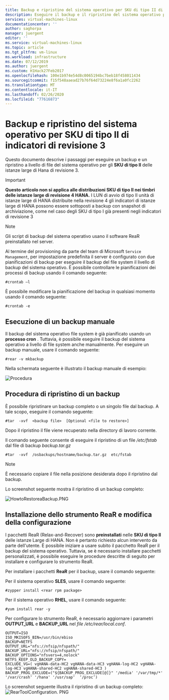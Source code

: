 ```yaml
---
title: Backup e ripristino del sistema operativo per SKU di tipo II di istanze Large di SAP HANA in Azure | Microsoft Docs
description: Eseguire il backup e il ripristino del sistema operativo per SAP HANA in SKU di tipo II di Azure (istanze large)
services: virtual-machines-linux
documentationcenter: ''
author: saghorpa
manager: juergent
editor: ''
ms.service: virtual-machines-linux
ms.topic: article
ms.tgt_pltfrm: vm-linux
ms.workload: infrastructure
ms.date: 07/12/2019
ms.author: juergent
ms.custom: H1Hack27Feb2017
ms.openlocfilehash: 100e1b974e54d8c0065194bc7beb18f458011434
ms.sourcegitcommit: f15f548aaead27b76f64d73224e8f6a1a0fc2262
ms.translationtype: MT
ms.contentlocale: it-IT
ms.lasthandoff: 02/26/2020
ms.locfileid: "77616873"
---
```

# <a name="os-backup-and-restore-for-type-ii-skus-of-revision-3-stamps"></a>Backup e ripristino del sistema operativo per SKU di tipo II di indicatori di revisione 3

Questo documento descrive i passaggi per eseguire un backup e un ripristino a livello di file del sistema operativo per gli **SKU di tipo II** delle istanze large di Hana di revisione 3. 

>[!Important]
> **Questo articolo non si applica alle distribuzioni SKU di tipo II nei timbri delle istanze large di revisione 4 HANA.** I LUN di avvio di tipo II unità di istanze large di HANA distribuite nella revisione 4 gli indicatori di istanze large di HANA possono essere sottoposti a backup con snapshot di archiviazione, come nel caso degli SKU di tipo I già presenti negli indicatori di revisione 3


>[!NOTE]
>Gli script di backup del sistema operativo usano il software ReaR preinstallato nel server.  

Al termine del provisioning da parte del team di Microsoft `Service Management`, per impostazione predefinita il server è configurato con due pianificazioni di backup per eseguire il backup del file system il livello di backup del sistema operativo. È possibile controllare le pianificazioni dei processi di backup usando il comando seguente:
```
#crontab –l
```
È possibile modificare la pianificazione del backup in qualsiasi momento usando il comando seguente:
```
#crontab -e
```
## <a name="how-to-take-a-manual-backup"></a>Esecuzione di un backup manuale

Il backup del sistema operativo file system è già pianificato usando un **processo cron** . Tuttavia, è possibile eseguire il backup del sistema operativo a livello di file system anche manualmente. Per eseguire un backup manuale, usare il comando seguente:

```
#rear -v mkbackup
```
Nella schermata seguente è illustrato il backup manuale di esempio:

![Procedura](media/HowToHLI/OSBackupTypeIISKUs/HowtoTakeManualBackup.PNG)


## <a name="how-to-restore-a-backup"></a>Procedura di ripristino di un backup

È possibile ripristinare un backup completo o un singolo file dal backup. A tale scopo, eseguire il comando seguente:

```
#tar  -xvf  <backup file>  [Optional <file to restore>]
```
Dopo il ripristino il file viene recuperato nella directory di lavoro corrente.

Il comando seguente consente di eseguire il ripristino di un file */etc/fstab* dal file di backup *backup.tar.gz*
```
#tar  -xvf  /osbackups/hostname/backup.tar.gz  etc/fstab 
```
>[!NOTE] 
>È necessario copiare il file nella posizione desiderata dopo il ripristino dal backup.

Lo screenshot seguente mostra il ripristino di un backup completo:

![HowtoRestoreaBackup.PNG](media/HowToHLI/OSBackupTypeIISKUs/HowtoRestoreaBackup.PNG)

## <a name="how-to-install-the-rear-tool-and-change-the-configuration"></a>Installazione dello strumento ReaR e modifica della configurazione 

I pacchetti ReaR (Relax-and-Recover) sono **preinstallati** nelle **SKU di tipo II** delle istanze Large di HANA. Non è pertanto richiesto alcun intervento da parte dell'utente. È possibile iniziare a usare subito il pacchetto ReaR per il backup del sistema operativo.
Tuttavia, se è necessario installare pacchetti personalizzati, è possibile eseguire le procedure descritte di seguito per installare e configurare lo strumento ReaR.

Per installare i pacchetti **ReaR** per il backup, usare il comando seguente:

Per il sistema operativo **SLES**, usare il comando seguente:
```
#zypper install <rear rpm package>
```
Per il sistema operativo **RHEL**, usare il comando seguente: 
```
#yum install rear -y
```
Per configurare lo strumento ReaR, è necessario aggiornare i parametri **OUTPUT_URL** e **BACKUP_URL** nel *file /etc/rear/local.conf*.
```
OUTPUT=ISO
ISO_MKISOFS_BIN=/usr/bin/ebiso
BACKUP=NETFS
OUTPUT_URL="nfs://nfsip/nfspath/"
BACKUP_URL="nfs://nfsip/nfspath/"
BACKUP_OPTIONS="nfsvers=4,nolock"
NETFS_KEEP_OLD_BACKUP_COPY=
EXCLUDE_VG=( vgHANA-data-HC2 vgHANA-data-HC3 vgHANA-log-HC2 vgHANA-log-HC3 vgHANA-shared-HC2 vgHANA-shared-HC3 )
BACKUP_PROG_EXCLUDE=("${BACKUP_PROG_EXCLUDE[@]}" '/media' '/var/tmp/*' '/var/crash' '/hana' '/usr/sap'  ‘/proc’)
```

Lo screenshot seguente illustra il ripristino di un backup completo: ![RearToolConfiguration. PNG](media/HowToHLI/OSBackupTypeIISKUs/RearToolConfiguration.PNG)
